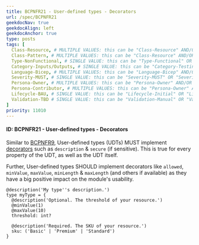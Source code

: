 ```yaml
---
title: BCPNFR21 - User-defined types - Decorators
url: /spec/BCPNFR21
geekdocNav: true
geekdocAlign: left
geekdocAnchor: true
type: posts
tags: [
  Class-Resource, # MULTIPLE VALUES: this can be "Class-Resource" AND/OR "Class-Pattern" AND/OR "Class-Utility"
  Class-Pattern, # MULTIPLE VALUES: this can be "Class-Resource" AND/OR "Class-Pattern" AND/OR "Class-Utility"
  Type-NonFunctional, # SINGLE VALUE: this can be "Type-Functional" OR "Type-NonFunctional"
  Category-Inputs/Outputs, # SINGLE VALUE: this can be "Category-Testing" OR "Category-Telemetry" OR "Category-Contribution/Support" OR "Category-Documentation" OR "Category-CodeStyle" OR "Category-Naming/Composition" OR "Category-Inputs/Outputs" OR "Category-Release/Publishing"
  Language-Bicep, # MULTIPLE VALUES: this can be "Language-Bicep" AND/OR "Language-Terraform"
  Severity-MUST, # SINGLE VALUE: this can be "Severity-MUST" OR "Severity-SHOULD" OR "Severity-MAY"
  Persona-Owner, # MULTIPLE VALUES: this can be "Persona-Owner" AND/OR "Persona-Contributor"
  Persona-Contributor, # MULTIPLE VALUES: this can be "Persona-Owner" AND/OR "Persona-Contributor"
  Lifecycle-BAU, # SINGLE VALUE: this can be "Lifecycle-Initial" OR "Lifecycle-BAU" OR "Lifecycle-EOL"
  Validation-TBD # SINGLE VALUE: this can be "Validation-Manual" OR "Validation-CI/Informational" OR "CI/Enforced"
]
priority: 11010
---
```


#### ID: BCPNFR21 - User-defined types - Decorators

Similar to [BCPNFR9](#id-bcpnfr9---inputs---decorators), User-defined types (UDTs) MUST implement [decorators](https://learn.microsoft.com/en-us/azure/azure-resource-manager/bicep/parameters#use-decorators) such as `description` & `secure` (if sensitive). This is true for every property of the UDT, as well as the UDT itself.

Further, User-defined types SHOULD implement decorators like `allowed`, `minValue`, `maxValue`, `minLength` & `maxLength` (and others if available) as they have a big positive impact on the module's usability.

```bicep
@description('My type''s description.')
type myType = {
  @description('Optional. The threshold of your resource.')
  @minValue(1)
  @maxValue(10)
  threshold: int?

  @description('Required. The SKU of your resource.')
  sku: ('Basic' | 'Premium' | 'Standard')
}
```